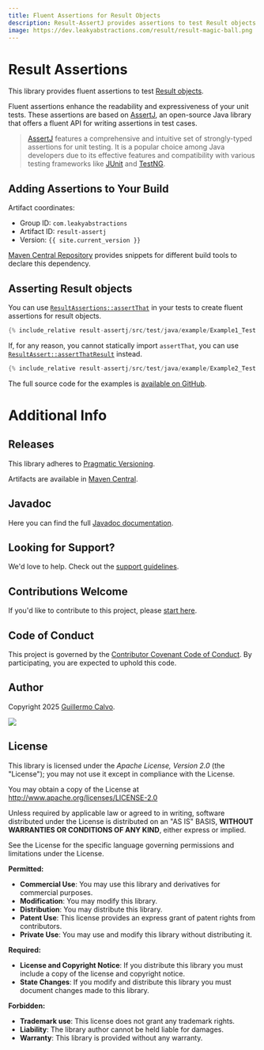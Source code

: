 ```yaml
---
title: Fluent Assertions for Result Objects
description: Result-AssertJ provides assertions to test Result objects
image: https://dev.leakyabstractions.com/result/result-magic-ball.png
---
```


# Result Assertions

This library provides fluent assertions to test [Result objects][RESULT].

Fluent assertions enhance the readability and expressiveness of your unit tests. These assertions are based on
[AssertJ][ASSERTJ], an open-source Java library that offers a fluent API for writing assertions in test cases.

> [AssertJ][ASSERTJ] features a comprehensive and intuitive set of strongly-typed assertions for unit testing. It is a
> popular choice among Java developers due to its effective features and compatibility with various testing frameworks
> like [JUnit][JUNIT] and [TestNG][TESTNG].


## Adding Assertions to Your Build

Artifact coordinates:

- Group ID: `com.leakyabstractions`
- Artifact ID: `result-assertj`
- Version: `{{ site.current_version }}`

[Maven Central Repository][ARTIFACTS] provides snippets for different build tools to declare this dependency.


## Asserting Result objects

You can use [`ResultAssertions::assertThat`][ASSERT_THAT] in your tests to create fluent assertions for result objects.

```java
{% include_relative result-assertj/src/test/java/example/Example1_Test.java %}
```

If, for any reason, you cannot statically import `assertThat`, you can use
[`ResultAssert::assertThatResult`][ASSERT_THAT_RESULT] instead.

```java
{% include_relative result-assertj/src/test/java/example/Example2_Test.java %}
```

The full source code for the examples is [available on GitHub][SOURCE_CODE].


# Additional Info

## Releases

This library adheres to [Pragmatic Versioning][PRAGVER].

Artifacts are available in [Maven Central][ARTIFACTS].


## Javadoc

Here you can find the full [Javadoc documentation][JAVADOC].


## Looking for Support?

We'd love to help. Check out the [support guidelines][SUPPORT].


## Contributions Welcome

If you'd like to contribute to this project, please [start here][CONTRIBUTING].


## Code of Conduct

This project is governed by the [Contributor Covenant Code of Conduct][CODE_OF_CONDUCT].
By participating, you are expected to uphold this code.


## Author

Copyright 2025 [Guillermo Calvo][AUTHOR].

[![][GUILLERMO_IMAGE]][GUILLERMO]


## License

This library is licensed under the *Apache License, Version 2.0* (the "License");
you may not use it except in compliance with the License.

You may obtain a copy of the License at <http://www.apache.org/licenses/LICENSE-2.0>

Unless required by applicable law or agreed to in writing, software distributed under the License
is distributed on an "AS IS" BASIS, **WITHOUT WARRANTIES OR CONDITIONS OF ANY KIND**, either express or implied.

See the License for the specific language governing permissions and limitations under the License.


**Permitted:**

- **Commercial Use**: You may use this library and derivatives for commercial purposes.
- **Modification**: You may modify this library.
- **Distribution**: You may distribute this library.
- **Patent Use**: This license provides an express grant of patent rights from contributors.
- **Private Use**: You may use and modify this library without distributing it.

**Required:**

- **License and Copyright Notice**: If you distribute this library you must include a copy of the license and copyright
  notice.
- **State Changes**: If you modify and distribute this library you must document changes made to this library.

**Forbidden:**

- **Trademark use**: This license does not grant any trademark rights.
- **Liability**: The library author cannot be held liable for damages.
- **Warranty**: This library is provided without any warranty.


[ARTIFACTS]:                    https://central.sonatype.com/artifact/com.leakyabstractions/result-assertj/
[ASSERTJ]:                      https://assertj.github.io/doc/
[ASSERT_THAT]:                  https://javadoc.io/doc/com.leakyabstractions/result-assertj/latest/com/leakyabstractions/result/assertj/ResultAssertions.html#assertThat-com.leakyabstractions.result.api.Result-
[ASSERT_THAT_RESULT]:           https://javadoc.io/doc/com.leakyabstractions/result-assertj/latest/com/leakyabstractions/result/assertj/ResultAssert.html#assertThatResult-com.leakyabstractions.result.api.Result-
[AUTHOR]:                       https://github.com/guillermocalvo/
[CODE_OF_CONDUCT]:              https://github.com/LeakyAbstractions/.github/blob/main/CODE_OF_CONDUCT.md
[CONTRIBUTING]:                 https://github.com/LeakyAbstractions/.github/blob/main/CONTRIBUTING.md
[GRADLE]:                       https://gradle.org/
[GUILLERMO]:                    https://guillermo.dev/
[GUILLERMO_IMAGE]:              https://guillermo.dev/assets/images/thumb.png
[JAVADOC]:                      https://javadoc.io/doc/com.leakyabstractions/result-assertj/
[JUNIT]:                        https://junit.org/
[MAVEN]:                        https://maven.apache.org/
[PRAGVER]:                      https://pragver.github.io/
[RESULT]:                       https://result.leakyabstractions.com/
[SOURCE_CODE]:                  https://github.com/LeakyAbstractions/result-assertj/tree/main/result-assertj/src/test/java/example
[SUPPORT]:                      https://github.com/LeakyAbstractions/.github/blob/main/SUPPORT.md
[TESTNG]:                       https://testng.org/
